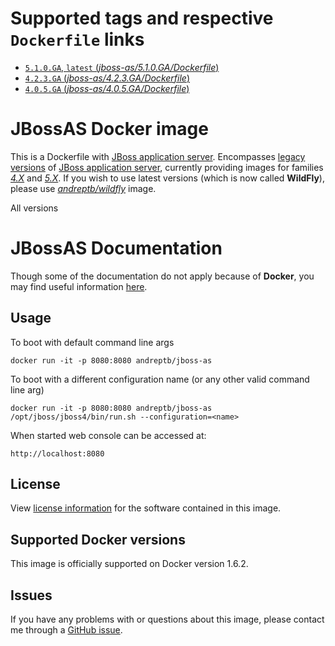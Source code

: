 # Supported tags and respective `Dockerfile` links

-	[`5.1.0.GA`, `latest`  (*jboss-as/5.1.0.GA/Dockerfile*)](https://github.com/andreptb/Dockerfiles/blob/master/jboss/5.1.0.GA/Dockerfile)
-	[`4.2.3.GA` (*jboss-as/4.2.3.GA/Dockerfile*)](https://github.com/andreptb/Dockerfiles/blob/master/jboss/4.2.3.GA/Dockerfile)
-	[`4.0.5.GA` (*jboss-as/4.0.5.GA/Dockerfile*)](https://github.com/andreptb/Dockerfiles/blob/master/jboss/4.0.5.GA/Dockerfile)

# JBossAS Docker image

This is a Dockerfile with [JBoss application server](http://wildfly.org/). Encompasses [legacy versions](http://jbossas.jboss.org/) of [JBoss application server](http://wildfly.org/), currently providing images for families [*4.X*](https://developer.jboss.org/wiki/JBossApplicationServerOfficialDocumentationPage) and [*5.X*](http://jbossas.jboss.org/docs/5-x). If you wish to use latest versions (which is now called **WildFly**), please use  [*andreptb/wildfly*](https://github.com/andreptb/Dockerfiles/blob/master/wildfly/jdk-8/Dockerfile) image.

All versions

# JBossAS Documentation

Though some of the documentation do not apply because of **Docker**, you may find useful information [here](https://developer.jboss.org/wiki/JBossApplicationServerOfficialDocumentationPage).

## Usage

To boot with default command line args

    docker run -it -p 8080:8080 andreptb/jboss-as

To boot with a different configuration name (or any other valid command line arg)

    docker run -it -p 8080:8080 andreptb/jboss-as /opt/jboss/jboss4/bin/run.sh --configuration=<name>

When started web console can be accessed at:

    http://localhost:8080

## License

View [license information](http://www.gnu.org/licenses/lgpl-2.1-standalone.html) for the software contained in this image.

## Supported Docker versions

This image is officially supported on Docker version 1.6.2.

## Issues

If you have any problems with or questions about this image, please contact me through a [GitHub issue](https://github.com/andreptb/Dockerfiles/issues).
